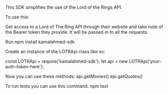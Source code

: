This SDK simplifies the use of the Lord of the Rings API.

To use this:

Get access to a Lord of The Ring API through their website and take note of the Bearer token they provide. It will be passed in to all the requests.

Run npm install kamalahmed-sdk

Create an instance of the LOTRApi class like so:

const LOTRApi = require('kamalahmed-sdk');
let api = new LOTRApi('your-auth-token-here');

Now you can use these methods:
api.getMovies()
api.getQuotes()

To run tests you can use this command:
npm test

